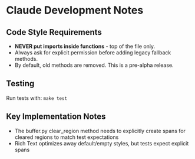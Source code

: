 # Claude Development Notes

## Code Style Requirements

- **NEVER put imports inside functions** - top of the file only.
- Always ask for explicit permission before adding legacy fallback methods.
- By default, old methods are removed. This is a pre-alpha release.

## Testing

Run tests with: `make test`

## Key Implementation Notes

- The buffer.py clear_region method needs to explicitly create spans for cleared regions to match test expectations
- Rich Text optimizes away default/empty styles, but tests expect explicit spans

